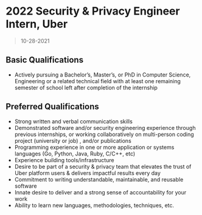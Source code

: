 # 2022 Security & Privacy Engineer Intern, Uber

> 10-28-2021

## Basic Qualifications

- Actively pursuing a Bachelor’s, Master’s, or PhD in Computer Science, Engineering or a related technical field with at least one remaining semester of school left after completion of the internship

## Preferred Qualifications

- Strong written and verbal communication skills
- Demonstrated software and/or security engineering experience through previous internships, or working collaboratively on multi-person coding project (university or job) , and/or publications
- Programming experience in one or more application or systems languages (Go, Python, Java, Ruby, C/C++, etc)
- Experience building tools/infrastructure
- Desire to be part of a security & privacy team that elevates the trust of Uber platform users & delivers impactful results every day
- Commitment to writing understandable, maintainable, and reusable software
- Innate desire to deliver and a strong sense of accountability for your work
- Ability to learn new languages, methodologies, techniques, etc.
